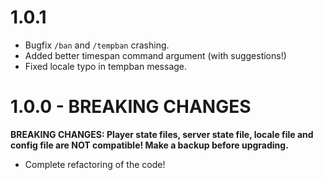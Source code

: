 # 1.0.1

- Bugfix `/ban` and `/tempban` crashing.
- Added better timespan command argument (with suggestions!)
- Fixed locale typo in tempban message.

# 1.0.0 - BREAKING CHANGES

**BREAKING CHANGES: Player state files, server state file, locale file and config file are NOT compatible! Make a backup before upgrading.**

- Complete refactoring of the code!